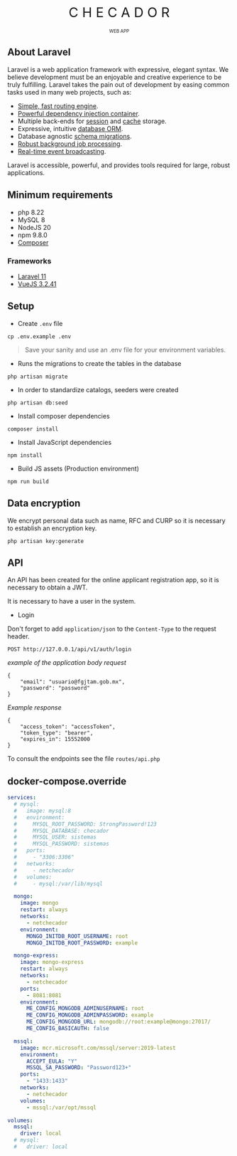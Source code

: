 <p align="center" style="font-size:30px;">C H E C A D O R</p>
<p align="center" style="font-size:10px; margin-top:-12px;">WEB APP</p>



## About Laravel

Laravel is a web application framework with expressive, elegant syntax. We believe development must be an enjoyable and creative experience to be truly fulfilling. Laravel takes the pain out of development by easing common tasks used in many web projects, such as:

- [Simple, fast routing engine](https://laravel.com/docs/routing).
- [Powerful dependency injection container](https://laravel.com/docs/container).
- Multiple back-ends for [session](https://laravel.com/docs/session) and [cache](https://laravel.com/docs/cache) storage.
- Expressive, intuitive [database ORM](https://laravel.com/docs/eloquent).
- Database agnostic [schema migrations](https://laravel.com/docs/migrations).
- [Robust background job processing](https://laravel.com/docs/queues).
- [Real-time event broadcasting](https://laravel.com/docs/broadcasting).

Laravel is accessible, powerful, and provides tools required for large, robust applications.

## Minimum requirements

- php 8.22
- MySQL 8
- NodeJS 20
- npm 9.8.0
- [Composer](https://getcomposer.org/)

### Frameworks

- [Laravel 11](https://laravel.com/docs/11.x)
- [VueJS 3.2.41](https://vuejs.org/guide/introduction.html)

## Setup

- Create `.env` file

`cp .env.example .env`

> Save your sanity and use an .env file for your environment variables.

- Runs the migrations to create the tables in the database

`php artisan migrate`

- In order to standardize catalogs, seeders were created

`php artisan db:seed`

- Install composer dependencies

`composer install`

- Install JavaScript dependencies

`npm install`

- Build JS assets (Production environment)

`npm run build`

## Data encryption

We encrypt personal data such as name, RFC and CURP so it is necessary to establish an encryption key.

`php artisan key:generate`

## API

An API has been created for the online applicant registration app, so it is necessary to obtain a JWT.

It is necessary to have a user in the system.

- Login

Don't forget to add `application/json` to the `Content-Type` to the request header.

`POST http://127.0.0.1/api/v1/auth/login`

*example of the application body request*

```
{
    "email": "usuario@fgjtam.gob.mx",
    "password": "password"
}
```

*Example response*

```
{
	"access_token": "accessToken",
	"token_type": "bearer",
	"expires_in": 15552000
}
```

To consult the endpoints see the file `routes/api.php`

## docker-compose.override

```yml
services:
  # mysql:
  #   image: mysql:8
  #   environment:
  #     MYSQL_ROOT_PASSWORD: StrongPassword!123
  #     MYSQL_DATABASE: checador
  #     MYSQL_USER: sistemas
  #     MYSQL_PASSWORD: sistemas
  #   ports:
  #     - "3306:3306"
  #   networks:
  #     - netchecador
  #   volumes:
  #     - mysql:/var/lib/mysql

  mongo:
    image: mongo
    restart: always
    networks:
      - netchecador
    environment:
      MONGO_INITDB_ROOT_USERNAME: root
      MONGO_INITDB_ROOT_PASSWORD: example

  mongo-express:
    image: mongo-express
    restart: always
    networks:
      - netchecador
    ports:
      - 8081:8081
    environment:
      ME_CONFIG_MONGODB_ADMINUSERNAME: root
      ME_CONFIG_MONGODB_ADMINPASSWORD: example
      ME_CONFIG_MONGODB_URL: mongodb://root:example@mongo:27017/
      ME_CONFIG_BASICAUTH: false

  mssql:
    image: mcr.microsoft.com/mssql/server:2019-latest
    environment:
      ACCEPT_EULA: "Y"
      MSSQL_SA_PASSWORD: "Password123+"
    ports:
      - "1433:1433"
    networks:
      - netchecador
    volumes:
      - mssql:/var/opt/mssql

volumes:
  mssql:
    driver: local
  # mysql:
  #   driver: local
```
